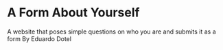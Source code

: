 # A Form About Yourself

A website that poses simple questions on who you are and submits it as a form
By Eduardo Dotel
